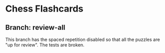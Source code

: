 # Chess Flashcards

## Branch: review-all
This branch has the spaced repetition disabled so that all the puzzles are "up for review". The tests are broken.
